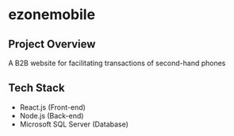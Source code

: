 # ezonemobile
## Project Overview
A B2B website for facilitating transactions of second-hand phones

## Tech Stack
* React.js (Front-end)
* Node.js (Back-end)
* Microsoft SQL Server (Database)
